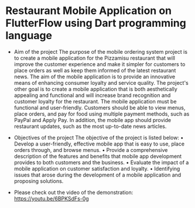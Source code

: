 # Restaurant Mobile Application on FlutterFlow using Dart programming language

* Aim of the project
The purpose of the mobile ordering system project is to create a mobile application for the Pizzamisu restaurant that will improve the customer experience and make it simpler for customers to place orders as well as keep them informed of the latest restaurant news. The aim of the mobile application is to provide an innovative means of enhancing consumer loyalty and service quality. The project's other goal is to create a mobile application that is both aesthetically appealing and functional and will increase brand recognition and customer loyalty for the restaurant. The mobile application must be functional and user-friendly. Customers should be able to view menus, place orders, and pay for food using multiple payment methods, such as PayPal and Apply Pay. In addition, the mobile app should provide restaurant updates, such as the most up-to-date news articles.

* Objectives of the project
The objective of the project is listed below:
•	Develop a user-friendly, effective mobile app that is easy to use, place orders through, and browse menus.
•	Provide a comprehensive description of the features and benefits that mobile app development provides to both customers and the business.
•	Evaluate the impact of a mobile application on customer satisfaction and loyalty.
•	Identifying issues that arose during the development of a mobile application and proposing solutions.


* Please check out the video of the demonstration: https://youtu.be/6BPKSdFs-0g
